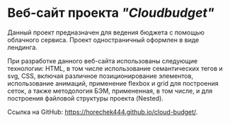# Веб-сайт проекта *"Cloudbudget"* 

Данный проект предназначен для ведения бюджета с помощью облачного сервиса. 
Проект одностраничный оформлен в виде лендинга. 

При разработке данного веб-сайта использованы следующие технологии: HTML, в том числе использование семантических тегов и svg, CSS, включая различное позиционирование элементов, использование анимаций, применение flexbox и grid для построения сеток, а также методология БЭМ, примененная, в том числе, и для построения файловой структуры проекта (Nested).  

Ссылка на GitHub: https://horechek444.github.io/cloud-budget/.
